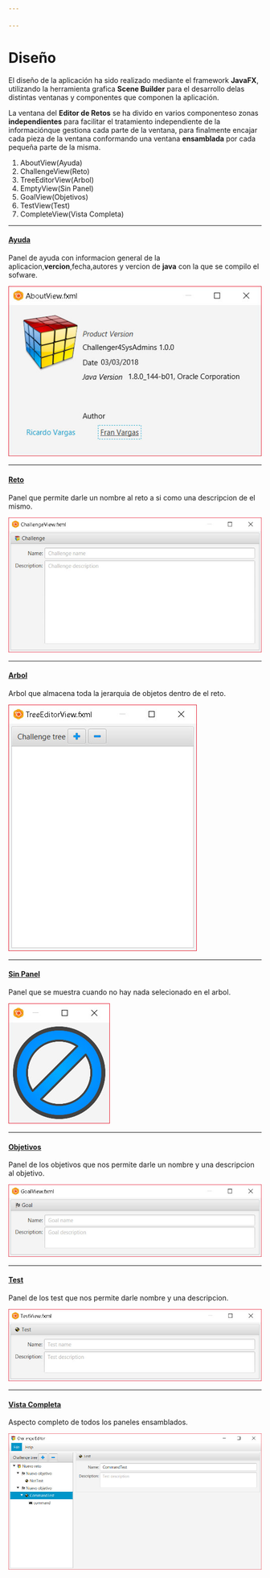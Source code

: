 ```yaml
---

---
```


# Diseño



El diseño de la aplicación ha sido realizado mediante el framework **JavaFX**, utilizando la herramienta grafica **Scene Builder** para el desarrollo delas distintas ventanas y componentes que componen la aplicación.

La ventana del **Editor de Retos** se ha divido en varios componenteso zonas **independientes** para facilitar el tratamiento independiente de la informaciónque gestiona cada parte de la ventana, para finalmente encajar cada pieza de la ventana conformando una ventana **ensamblada** por cada pequeña parte de la misma. 

1. AboutView(Ayuda)
2. ChallengeView(Reto)
3. TreeEditorView(Arbol)
4. EmptyView(Sin Panel)
5. GoalView(Objetivos)
6. TestView(Test)
7. CompleteView(Vista Completa)

------

#### <u>Ayuda</u>

Panel de ayuda con informacion general de la aplicacion,**vercion**,fecha,autores y vercion de **java** con la que se compilo el sofware.

![AboutView](DesingSnapshots/AboutView.jpg)

------



#### <u>Reto</u>

Panel que permite darle un nombre al reto a si como una descripcion de el mismo.

![ChallengerView](DesingSnapshots/ChallengerView.jpg)

------



#### <u>Arbol</u>

Arbol que almacena toda la jerarquia de objetos dentro de el reto.

![TreView](DesingSnapshots/TreView.jpg)

------



#### <u>Sin Panel</u>

Panel que se muestra cuando no hay nada selecionado en el arbol.

![EmptyView](DesingSnapshots/EmptyView.jpg)

------



#### <u>Objetivos</u>

Panel de los objetivos que nos permite darle un nombre y una descripcion al objetivo.

![GoalView](DesingSnapshots/GoalView.jpg)

------



#### <u>Test</u>

Panel de los test que nos permite darle nombre y una descripcion.

![TestView](DesingSnapshots/TestView.jpg)

------



#### <u>Vista Completa</u>

Aspecto completo de todos los paneles ensamblados.

![CompleteView](DesingSnapshots/CompleteView.jpg)





